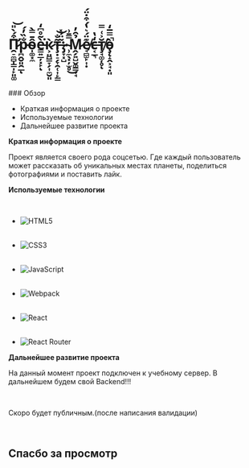 # П̷̛̯̠̼̻̩͇̩̙͈͚͒́̀̎͝р̵̪̭̮͈̯̲̐̏̓́ͅо̴̩͚͙̼̂̄̿̀ѐ̵̳͍̲̦͓̙̃̊͆̒͘ͅк̷͕̤̪͇̞̗͎̼̮͈̀т̶̧̣̠̗̞̯̜͎̙͇͂̐͝:̷̡̞͓̺̃̈́̽ ̴̹̼̖͓̦̫̥̿̄͗͜М̷̭̗͍̺̬͚͇̟̘̉̑̓е̸̘̻̫̙͎̣͊̈́͛̔́͒̇̈́с̶͔̲͉̒̔т̸̧̘͚̦̥̆͐͑̿͘ͅо̵̧̨̝̭͕̘̣͈̀̿̅̒̚

<br>
<br>
<br>
### Обзор 

* Краткая информация о проекте
* Используемые технологии
* Дальнейшее развитие проекта

**Краткая информация о проекте**

Проект является своего рода соцсетью.
Где каждый пользователь может рассказать об уникальных местах планеты, поделиться фотографиями и поставить лайк. 
<br>

**Используемые технологии**

_<br>_
   * ![HTML5](https://img.shields.io/badge/html5-%23E34F26.svg?style=for-the-badge&logo=html5&logoColor=white)
  _<br>_
  _<br>_
   * ![CSS3](https://img.shields.io/badge/css3-%231572B6.svg?style=for-the-badge&logo=css3&logoColor=white)
   _<br>_
   _<br>_

   * ![JavaScript](https://img.shields.io/badge/javascript-%23323330.svg?style=for-the-badge&logo=javascript&logoColor=%23F7DF1E)
   _<br>_
   _<br>_

   * ![Webpack](https://img.shields.io/badge/webpack-%238DD6F9.svg?style=for-the-badge&logo=webpack&logoColor=black)
   _<br>_
   _<br>_

   * ![React](https://img.shields.io/badge/react-%2320232a.svg?style=for-the-badge&logo=react&logoColor=%2361DAFB)
   _<br>_
   _<br>_

   * ![React Router](https://img.shields.io/badge/React_Router-CA4245?style=for-the-badge&logo=react-router&logoColor=white)

**Дальнейшее развитие проекта**

На данный момент проект подключен к учебному сервер. В дальнейшем будем свой Backend!!!

<br>

Скоро будет публичным.(после написания валидации)

<br>

## Спасбо за просмотр
